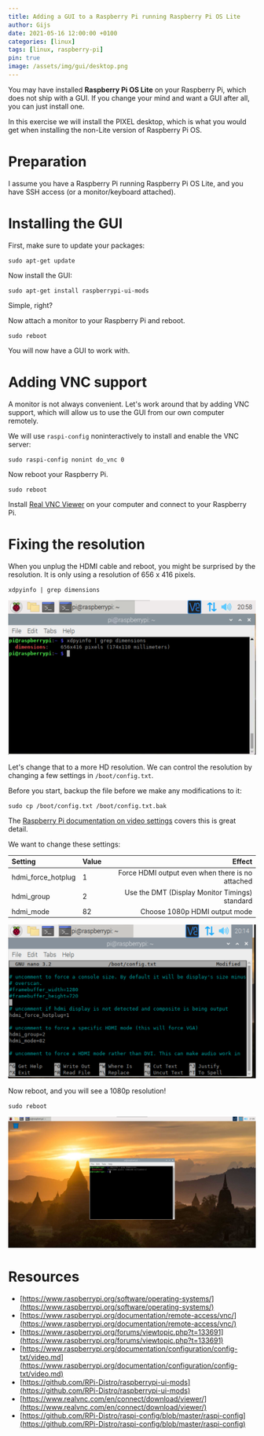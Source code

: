 ```yaml
---
title: Adding a GUI to a Raspberry Pi running Raspberry Pi OS Lite
author: Gijs
date: 2021-05-16 12:00:00 +0100
categories: [linux]
tags: [linux, raspberry-pi]
pin: true
image: /assets/img/gui/desktop.png
---
```


You may have installed **Raspberry Pi OS Lite** on your Raspberry Pi, which does not ship with a GUI.
If you change your mind and want a GUI after all, you can just install one.

In this exercise we will install the PIXEL desktop, which is what you would get when installing the non-Lite version of Raspberry Pi OS.

# Preparation

I assume you have a Raspberry Pi running Raspberry Pi OS Lite, and you have SSH access (or a monitor/keyboard attached).

# Installing the GUI

First, make sure to update your packages:

```terminal
sudo apt-get update
```

Now install the GUI:

```terminal
sudo apt-get install raspberrypi-ui-mods
```

Simple, right?

Now attach a monitor to your Raspberry Pi and reboot.

```terminal
sudo reboot
```

You will now have a GUI to work with.

# Adding VNC support

A monitor is not always convenient. Let's work around that by adding VNC support, which will allow us to use the GUI
from our own computer remotely.

We will use `raspi-config` noninteractively to install and enable the VNC server:

```terminal
sudo raspi-config nonint do_vnc 0
```

Now reboot your Raspberry Pi.

```terminal
sudo reboot
```

Install [Real VNC Viewer](https://www.realvnc.com/en/connect/download/viewer/) on your computer and connect to your Raspberry Pi.

# Fixing the resolution

When you unplug the HDMI cable and reboot, you might be surprised by the resolution. It is only using a resolution of 656 x 416 pixels.

```terminal
xdpyinfo | grep dimensions
```

![Low resolution](/assets/img/gui/low-res.png)

Let's change that to a more HD resolution. We can control the resolution by changing a few settings in `/boot/config.txt`.

Before you start, backup the file before we make any modifications to it:
```terminal
sudo cp /boot/config.txt /boot/config.txt.bak
```

The [Raspberry Pi documentation on video settings](https://www.raspberrypi.org/documentation/configuration/config-txt/video.md) covers this is great detail.

We want to change these settings:

| Setting                      | Value             | Effect                                           |
|:-----------------------------|:------------------|-------------------------------------------------:|
| hdmi_force_hotplug           | 1                 | Force HDMI output even when there is no attached |
| hdmi_group                   | 2                 | Use the DMT (Display Monitor Timings) standard   |
| hdmi_mode                    | 82                | Choose 1080p HDMI output mode                 |


![config changes](/assets/img/gui/config.png)

Now reboot, and you will see a 1080p resolution!

```terminal
sudo reboot
```

![1080p resolution](/assets/img/gui/high-res.png)

# Resources
- [https://www.raspberrypi.org/software/operating-systems/](https://www.raspberrypi.org/software/operating-systems/)
- [https://www.raspberrypi.org/documentation/remote-access/vnc/](https://www.raspberrypi.org/documentation/remote-access/vnc/)
- [https://www.raspberrypi.org/forums/viewtopic.php?t=133691](https://www.raspberrypi.org/forums/viewtopic.php?t=133691)
- [https://www.raspberrypi.org/documentation/configuration/config-txt/video.md](https://www.raspberrypi.org/documentation/configuration/config-txt/video.md)
- [https://github.com/RPi-Distro/raspberrypi-ui-mods](https://github.com/RPi-Distro/raspberrypi-ui-mods)
- [https://www.realvnc.com/en/connect/download/viewer/](https://www.realvnc.com/en/connect/download/viewer/)
- [https://github.com/RPi-Distro/raspi-config/blob/master/raspi-config](https://github.com/RPi-Distro/raspi-config/blob/master/raspi-config)

[^footnote]: The footnote source.
